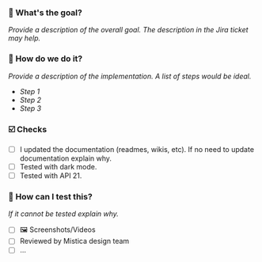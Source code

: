 ### :goal_net: What's the goal?
_Provide a description of the overall goal. The description in the Jira ticket may help._

### :construction: How do we do it?
_Provide a description of the implementation. A list of steps would be ideal._
* _Step 1_
* _Step 2_
* _Step 3_

### ☑️ Checks
- [ ] I updated the documentation (readmes, wikis, etc). If no need to update documentation explain why.
- [ ] Tested with dark mode.
- [ ] Tested with API 21.

### :test_tube: How can I test this?
_If it cannot be tested explain why._
- [ ] 🖼️ Screenshots/Videos
- [ ] Reviewed by Mistica design team
- [ ] ...
